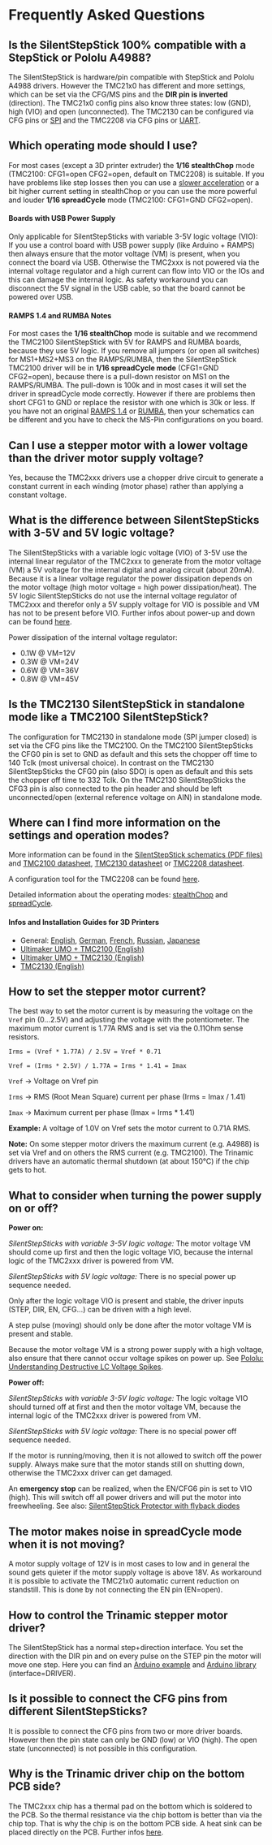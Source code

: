 # Frequently Asked Questions

## Is the SilentStepStick 100% compatible with a StepStick or Pololu A4988?
The SilentStepStick is hardware/pin compatible with StepStick and Pololu A4988 drivers.
However the TMC21x0 has different and more settings, which can be set via the CFG/MS pins and the **DIR pin is inverted** (direction).
The TMC21x0 config pins also know three states: low (GND), high (VIO) and open (unconnected).
The TMC2130 can be configured via CFG pins or [SPI](https://en.wikipedia.org/wiki/Serial_Peripheral_Interface_Bus) and the TMC2208 via CFG pins or [UART](https://en.wikipedia.org/wiki/Universal_asynchronous_receiver/transmitter).


## Which operating mode should I use?
For most cases (except a 3D printer extruder) the **1/16 stealthChop** mode (TMC2100: CFG1=open CFG2=open, default on TMC2208) is suitable.
If you have problems like step losses then you can use a [slower acceleration](https://www.youtube.com/watch?v=c3v9E1AwDBE) or a bit higher current setting in stealthChop 
or you can use the more powerful and louder **1/16 spreadCycle** mode (TMC2100: CFG1=GND CFG2=open).

#### Boards with USB Power Supply
Only applicable for SilentStepSticks with variable 3-5V logic voltage (VIO):
If you use a control board with USB power supply (like Arduino + RAMPS) then always ensure that the motor voltage (VM) is present, when you connect the board via USB.
Otherwise the TMC2xxx is not powered via the internal voltage regulator and a high current can flow into VIO or the IOs and this can damage the internal logic.
As safety workaround you can disconnect the 5V signal in the USB cable, so that the board cannot be powered over USB.

#### RAMPS 1.4 and RUMBA Notes
For most cases the **1/16 stealthChop** mode is suitable and we recommend the TMC2100 SilentStepStick with 5V for RAMPS and RUMBA boards, because they use 5V logic.
If you remove all jumpers (or open all switches) for MS1+MS2+MS3 on the RAMPS/RUMBA, then the SilentStepStick TMC2100 driver will be in **1/16 spreadCycle mode** (CFG1=GND CFG2=open), because there is a pull-down resistor on MS1 on the RAMPS/RUMBA.
The pull-down is 100k and in most cases it will set the driver in spreadCycle mode correctly. However if there are problems then short CFG1 to GND or replace the resistor with one which is 30k or less.
If you have not an original [RAMPS 1.4](http://reprap.org/wiki/RAMPS_1.4) or [RUMBA](http://reprap.org/wiki/RUMBA), then your schematics can be different and you have to check the MS-Pin configurations on you board.


## Can I use a stepper motor with a lower voltage than the driver motor supply voltage?
Yes, because the TMC2xxx drivers use a chopper drive circuit to generate a constant current in each winding (motor phase) rather than applying a constant voltage.


## What is the difference between SilentStepSticks with 3-5V and 5V logic voltage?
The SilentStepSticks with a variable logic voltage (VIO) of 3-5V use the internal linear regulator of the TMC2xxx to generate from the motor voltage (VM) a 5V voltage for the internal digital and analog circuit (about 20mA).
Because it is a linear voltage regulator the power dissipation depends on the motor voltage (high motor voltage = high power dissipation/heat).
The 5V logic SilentStepSticks do not use the internal voltage regulator of TMC2xxx and therefor only a 5V supply voltage for VIO is possible and VM has not to be present before VIO.
Further infos about power-up and down can be found [here](https://github.com/watterott/SilentStepStick/blob/master/docu/FAQ.md#what-to-consider-when-turning-the-power-supply-on-or-off).

Power dissipation of the internal voltage regulator:
* 0.1W @ VM=12V
* 0.3W @ VM=24V
* 0.6W @ VM=36V
* 0.8W @ VM=45V


## Is the TMC2130 SilentStepStick in standalone mode like a TMC2100 SilentStepStick?
The configuration for TMC2130 in standalone mode (SPI jumper closed) is set via the CFG pins like the TMC2100.
On the TMC2100 SilentStepSticks the CFG0 pin is set to GND as default and this sets the chopper off time to 140 Tclk (most universal choice).
In contrast on the TMC2130 SilentStepSticks the CFG0 pin (also SDO) is open as default and this sets the chopper off time to 332 Tclk.
On the TMC2130 SilentStepSticks the CFG3 pin is also connected to the pin header and should be left unconnected/open (external reference voltage on AIN) in standalone mode.


## Where can I find more information on the settings and operation modes?
More information can be found in the [SilentStepStick schematics (PDF files)](https://github.com/watterott/SilentStepStick/tree/master/hardware) and
[TMC2100 datasheet](http://www.trinamic.com/products/integrated-circuits/details/tmc2100/),
[TMC2130 datasheet](http://www.trinamic.com/products/integrated-circuits/details/tmc2130/) or
[TMC2208 datasheet](http://www.trinamic.com/products/integrated-circuits/details/tmc2208-la/).

A configuration tool for the TMC2208 can be found [here](https://github.com/watterott/SilentStepStick/tree/master/software/ScriptCommunicator#tmc2208-configurator).

Detailed information about the operating modes:
[stealthChop](https://www.trinamic.com/technology/adv-technologies/stealthchop/) and
[spreadCycle](https://www.trinamic.com/technology/adv-technologies/spreadcycle/).

#### Infos and Installation Guides for 3D Printers
* General: [English](http://reprap.org/wiki/TMC2100),
           [German](http://reprap.org/wiki/TMC2100/de),
           [French](http://reso-nance.org/wiki/materiel/silentstepstick/accueil),
           [Russian](http://3deshnik.ru/blogs/akdzg/chto-zhe-delat-belami-tmc2100),
           [Japanese](http://3dp0.com/silentstepstick)
* [Ultimaker UMO + TMC2100 (English)](https://ultimaker.com/en/community/11571-step-by-step-installation-of-silentstepstick-drivers-on-umo)
* [Ultimaker UMO + TMC2130 (English)](https://ultimaker.com/en/community/20090-step-by-step-installation-of-sss-tmc2130-on-umo)
* [TMC2130 (English)](http://hackaday.com/2016/09/30/3d-printering-trinamic-tmc2130-stepper-motor-drivers-shifting-the-gears/)


## How to set the stepper motor current?
The best way to set the motor current is by measuring the voltage on the ```Vref``` pin (0...2.5V) and
adjusting the voltage with the potentiometer.
The maximum motor current is 1.77A RMS and is set via the 0.11Ohm sense resistors.

```Irms = (Vref * 1.77A) / 2.5V = Vref * 0.71```

```Vref = (Irms * 2.5V) / 1.77A = Irms * 1.41 = Imax```

```Vref``` -> Voltage on Vref pin

```Irms``` -> RMS (Root Mean Square) current per phase (Irms = Imax / 1.41)

```Imax``` -> Maximum current per phase (Imax = Irms * 1.41)

**Example:**
A voltage of 1.0V on Vref sets the motor current to 0.71A RMS.

**Note:**
On some stepper motor drivers the maximum current (e.g. A4988) is set via Vref and on others the RMS current (e.g. TMC2100).
The Trinamic drivers have an automatic thermal shutdown (at about 150°C) if the chip gets to hot.


## What to consider when turning the power supply on or off?
**Power on:**

*SilentStepSticks with variable 3-5V logic voltage:*
The motor voltage VM should come up first and then the logic voltage VIO, because the internal logic of the TMC2xxx driver is powered from VM.

*SilentStepSticks with 5V logic voltage:*
There is no special power up sequence needed.

Only after the logic voltage VIO is present and stable, the driver inputs (STEP, DIR, EN, CFG...) can be driven with a high level.

A step pulse (moving) should only be done after the motor voltage VM is present and stable.

Because the motor voltage VM is a strong power supply with a high voltage, also ensure that there cannot occur voltage spikes on power up.
See [Pololu: Understanding Destructive LC Voltage Spikes](https://www.pololu.com/docs/0J16/all).

**Power off:**

*SilentStepSticks with variable 3-5V logic voltage:*
The logic voltage VIO should turned off at first and then the motor voltage VM, because the internal logic of the TMC2xxx driver is powered from VM.

*SilentStepSticks with 5V logic voltage:*
There is no special power off sequence needed.

If the motor is running/moving, then it is not allowed to switch off the power supply. Always make sure that the motor stands still on shutting down, otherwise the TMC2xxx driver can get damaged.

An **emergency stop** can be realized, when the EN/CFG6 pin is set to VIO (high). This will switch off all power drivers and will put the motor into freewheeling.
See also: [SilentStepStick Protector with flyback diodes](https://github.com/watterott/SilentStepStick#shop)


## The motor makes noise in spreadCycle mode when it is not moving?
A motor supply voltage of 12V is in most cases to low and in general the sound gets quieter if the motor supply voltage is above 18V.
As workaround it is possible to activate the TMC21x0 automatic current reduction on standstill. This is done by not connecting the EN pin (EN=open).


## How to control the Trinamic stepper motor driver?
The SilentStepStick has a normal step+direction interface.
You set the direction with the DIR pin and on every pulse on the STEP pin the motor will move one step.
Here you can find an [Arduino example](https://github.com/watterott/SilentStepStick/tree/master/software) and [Arduino library](http://www.airspayce.com/mikem/arduino/AccelStepper/) (interface=DRIVER).


## Is it possible to connect the CFG pins from different SilentStepSticks?
It is possible to connect the CFG pins from two or more driver boards.
However then the pin state can only be GND (low) or VIO (high). The open state (unconnected) is not possible in this configuration.


## Why is the Trinamic driver chip on the bottom PCB side?
The TMC2xxx chip has a thermal pad on the bottom which is soldered to the PCB.
So the thermal resistance via the chip bottom is better than via the chip top.
That is why the chip is on the bottom PCB side.
A heat sink can be placed directly on the PCB.
Further infos [here](https://www.youtube.com/watch?time_continue=145&v=mYuZqx8xwTg).
